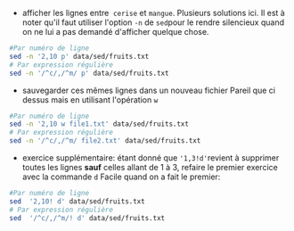 - afficher les lignes entre  `cerise` et `mangue`. 
Plusieurs solutions ici. Il est à noter qu'il faut utiliser l'option `-n` de `sed`pour le rendre silencieux quand on ne lui a pas demandé d'afficher quelque chose.

```bash
#Par numéro de ligne
sed -n '2,10 p' data/sed/fruits.txt
# Par expression régulière
sed -n '/^c/,/^m/ p' data/sed/fruits.txt

```

- sauvegarder ces mêmes lignes dans un nouveau fichier
Pareil que ci dessus mais en utilisant l'opération `w`

```bash
#Par numéro de ligne
sed -n '2,10 w file1.txt' data/sed/fruits.txt
# Par expression régulière
sed -n '/^c/,/^m/ file2.txt' data/sed/fruits.txt
```

- exercice supplémentaire: étant donné que `'1,3!d'`revient à supprimer toutes les lignes **sauf** celles allant de 1 à 3, refaire le premier exercice avec la commande `d`
Facile quand on a fait le premier:

```bash
#Par numéro de ligne
sed  '2,10! d' data/sed/fruits.txt
# Par expression régulière
sed  '/^c/,/^m/! d' data/sed/fruits.txt
```
